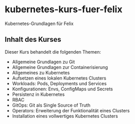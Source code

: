 # kubernetes-kurs-fuer-felix
Kubernetes-Grundlagen für Felix

## Inhalt des Kurses

Dieser Kurs behandelt die folgenden Themen:
- Allgemeine Grundlagen zu Git
- Allgemeine Grundlagen zur Containerisierung
- Allgemeines zu Kubernetes
- Aufsetzen eines lokalen Kubernetes Clusters
- Workloads: Pods, Deployments und Services
- Konfigurationen: Envs, ConfigMaps und Secrets
- Persistenz in Kubernetes
- RBAC
- GitOps: Git als Single Source of Truth
- Operators: Erweiterung der Funktionalität eines Clusters
- Installation eines vollwertiges Kubernetes Clusters
